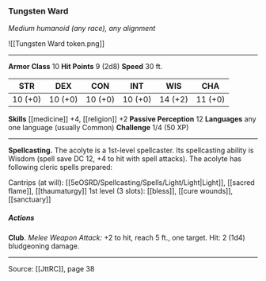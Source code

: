 ### Tungsten Ward
_Medium humanoid (any race), any alignment_

![[Tungsten Ward token.png]]


---

**Armor Class** 10
**Hit Points** 9 (2d8)
**Speed** 30 ft.

| STR     | DEX     | CON     | INT     | WIS     | CHA     |
|---------|---------|---------|---------|---------|---------|
| 10 (+0) | 10 (+0) | 10 (+0) | 10 (+0) | 14 (+2) | 11 (+0) |

**Skills** [[medicine]] +4, [[religion]] +2
**Passive Perception** 12
**Languages** any one language (usually Common)
**Challenge** 1/4 (50 XP)

---

**Spellcasting.** The acolyte is a 1st-level spellcaster. Its spellcasting ability is Wisdom (spell save DC 12, +4 to hit with spell attacks). The acolyte has following cleric spells prepared:

Cantrips (at will): [[5eOSRD/Spellcasting/Spells/Light/Light|Light]], [[sacred flame]], [[thaumaturgy]]
1st level (3 slots): [[bless]], [[cure wounds]], [[sanctuary]]

##### Actions
**Club**. _Melee Weapon Attack:_ +2 to hit, reach 5 ft., one target. Hit: 2 (1d4) bludgeoning damage.


---

Source: [[JttRC]], page 38
